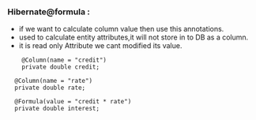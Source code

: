 ### Hibernate@formula :
  - if we want to calculate column value then use this annotations.
  - used to calculate entity attributes,it will not store in to DB as a column.
  - it is read only Attribute we cant modified its value.
  ```
	  @Column(name = "credit")
	  private double credit;

  	@Column(name = "rate")
  	private double rate;

  	@Formula(value = "credit * rate")
  	private double interest;
  ```
  